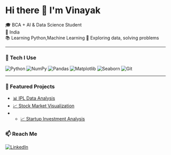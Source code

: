 # Hi there 👋 I'm Vinayak

🎓 BCA + AI & Data Science Student  
📍 India  
📚 Learning Python,Machine Learning
🎯 Exploring data, solving problems 

---

### 🧰 Tech I Use  
![Python](https://img.shields.io/badge/Python-3776AB?style=for-the-badge&logo=python&logoColor=white)
![NumPy](https://img.shields.io/badge/NumPy-013243?style=for-the-badge&logo=numpy)
![Pandas](https://img.shields.io/badge/Pandas-150458?style=for-the-badge&logo=pandas)
![Matplotlib](https://img.shields.io/badge/Matplotlib-3776AB?style=for-the-badge&logo=matplotlib&logoColor=white)
![Seaborn](https://img.shields.io/badge/Seaborn-76B900?style=for-the-badge)
![Git](https://img.shields.io/badge/Git-F05032?style=for-the-badge&logo=git&logoColor=white)

---

### 🚀 Featured Projects  
- [📊 IPL Data Analysis](https://github.com/VinayakTanwar/ipl-data-analysis)  
- [📈 Stock Market Visualization](https://github.com/VinayakTanwar/Stock-Market-Data-Visualization-using-Matplotlib-and-Seaborn)
- - [📈 Startup Investment Analysis](https://github.com/VinayakTanwar/Startup-Investment-Analysis-using-Python-Pandas) 


### 📫 Reach Me
[![LinkedIn](https://img.shields.io/badge/-LinkedIn-0A66C2?style=for-the-badge&logo=linkedin&logoColor=white)](https://www.linkedin.com/in/vinayaktanwar)
